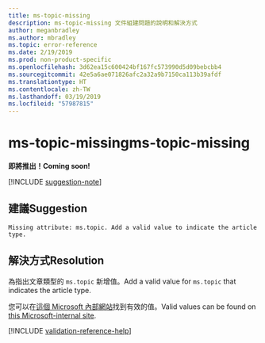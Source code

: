 ```yaml
---
title: ms-topic-missing
description: ms-topic-missing 文件組建問題的說明和解決方式
author: meganbradley
ms.author: mbradley
ms.topic: error-reference
ms.date: 2/19/2019
ms.prod: non-product-specific
ms.openlocfilehash: 3d62ea15c600424bf167fc573990d5d09bebcbb4
ms.sourcegitcommit: 42e5a6ae071826afc2a32a9b7150ca113b39afdf
ms.translationtype: HT
ms.contentlocale: zh-TW
ms.lasthandoff: 03/19/2019
ms.locfileid: "57987815"
---
```

# <a name="ms-topic-missing"></a><span data-ttu-id="1946a-103">ms-topic-missing</span><span class="sxs-lookup"><span data-stu-id="1946a-103">ms-topic-missing</span></span>

<span data-ttu-id="1946a-104">**即將推出！**</span><span class="sxs-lookup"><span data-stu-id="1946a-104">**Coming soon!**</span></span>

[!INCLUDE [suggestion-note](includes/suggestion-note.md)]

## <a name="suggestion"></a><span data-ttu-id="1946a-105">建議</span><span class="sxs-lookup"><span data-stu-id="1946a-105">Suggestion</span></span>

`Missing attribute: ms.topic. Add a valid value to indicate the article type.`

## <a name="resolution"></a><span data-ttu-id="1946a-106">解決方式</span><span class="sxs-lookup"><span data-stu-id="1946a-106">Resolution</span></span>

<span data-ttu-id="1946a-107">為指出文章類型的 `ms.topic` 新增值。</span><span class="sxs-lookup"><span data-stu-id="1946a-107">Add a valid value for `ms.topic` that indicates the article type.</span></span>

<span data-ttu-id="1946a-108">您可以在[這個 Microsoft 內部網站](https://docsmetadatatool.azurewebsites.net/allowlists)找到有效的值。</span><span class="sxs-lookup"><span data-stu-id="1946a-108">Valid values can be found on [this Microsoft-internal site](https://docsmetadatatool.azurewebsites.net/allowlists).</span></span>

<!--make sure to add this file to your includes folder and verify the path-->
[!INCLUDE [validation-reference-help](includes/validation-reference-help.md)]